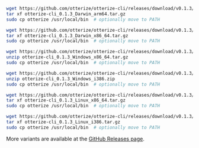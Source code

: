 <Tabs groupId="operating-systems">



<TabItem value="mac" label="Mac">
<Tabs>
<TabItem value="Apple Silicon" label="Apple Silicon">

```bash
wget https://github.com/otterize/otterize-cli/releases/download/v0.1.3/otterize-cli_0.1.3_Darwin_arm64.tar.gz
tar xf otterize-cli_0.1.3_Darwin_arm64.tar.gz
sudo cp otterize /usr/local/bin  # optionally move to PATH
```
</TabItem>
<TabItem value="Intel 64-bit" label="Intel 64-bit">

```bash
wget https://github.com/otterize/otterize-cli/releases/download/v0.1.3/otterize-cli_0.1.3_Darwin_x86_64.tar.gz
tar xf otterize-cli_0.1.3_Darwin_x86_64.tar.gz
sudo cp otterize /usr/local/bin  # optionally move to PATH
```
</TabItem>
</Tabs>
</TabItem>

<TabItem value="windows" label="Windows">
<Tabs>
<TabItem value="64-bit" label="64-bit">

```bash
wget https://github.com/otterize/otterize-cli/releases/download/v0.1.3/otterize-cli_0.1.3_Windows_x86_64.zip
unzip otterize-cli_0.1.3_Windows_x86_64.tar.gz
sudo cp otterize /usr/local/bin  # optionally move to PATH
```
</TabItem>
<TabItem value="32-bit" label="32-bit">

```bash
wget https://github.com/otterize/otterize-cli/releases/download/v0.1.3/otterize-cli_0.1.3_Windows_i386.zip
unzip otterize-cli_0.1.3_Windows_i386.zip
sudo cp otterize /usr/local/bin  # optionally move to PATH
```
</TabItem>
</Tabs>
</TabItem>
<TabItem value="linux" label="Linux">
<Tabs>
<TabItem value="amd64" label="amd64">

```bash
wget https://github.com/otterize/otterize-cli/releases/download/v0.1.3/otterize-cli_0.1.3_Linux_x86_64.tar.gz
tar xf otterize-cli_0.1.3_Linux_x86_64.tar.gz
sudo cp otterize /usr/local/bin  # optionally move to PATH
```
</TabItem>
<TabItem value="i386" label="i386">

```bash
wget https://github.com/otterize/otterize-cli/releases/download/v0.1.3/otterize-cli_0.1.3_Linux_i386.tar.gz
tar xf otterize-cli_0.1.3_Linux_i386.tar.gz
sudo cp otterize /usr/local/bin  # optionally move to PATH
```
</TabItem>
</Tabs>
</TabItem>

</Tabs>

More variants are available at the [GitHub Releases page](https://github.com/otterize/otterize-cli/releases).
